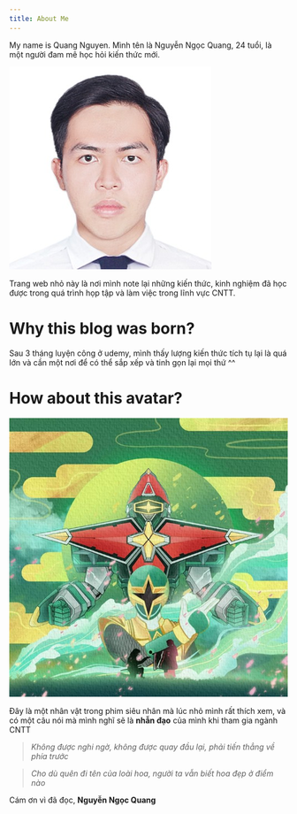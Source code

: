 ```yaml
---
title: About Me
---
```


My name is Quang Nguyen. Mình tên là Nguyễn Ngọc Quang, 24 tuổi, là một người đam mê học hỏi kiến thức mới.

![Hình của mình](../assets/img/avatar/quangnguyen.jpg "Quang Nguyen")

Trang web nhỏ này là nơi mình note lại những kiến thức, kinh nghiệm đã học được trong quá trình họp tập và làm việc trong lĩnh vực CNTT.

# Why this blog was born?

Sau 3 tháng luyện công ở udemy, mình thấy lượng kiến thức tích tụ lại là quá lớn và cần một nơi để có thể sắp xếp và tinh gọn lại mọi thứ ^^

# How about this avatar?

![shurikenger](../assets/img/avatar/shurikenger.jpeg "Shurikenger - Siêu nhân bầu trời - Hiệp sĩ trong tay có kiếm")

Đây là một nhân vật trong phim siêu nhân mà lúc nhỏ mình rất thích xem, và có một câu nói mà mình nghĩ sẽ là **nhẫn đạo** của mình khi tham gia ngành CNTT

> *Không được nghi ngờ, không được quay đầu lại, phải tiến thẳng về phía trước*


> *Cho dù quên đi tên của loài hoa, người ta vẫn biết hoa đẹp ở điểm nào*

Cám ơn vì đã đọc,
**Nguyễn Ngọc Quang**
